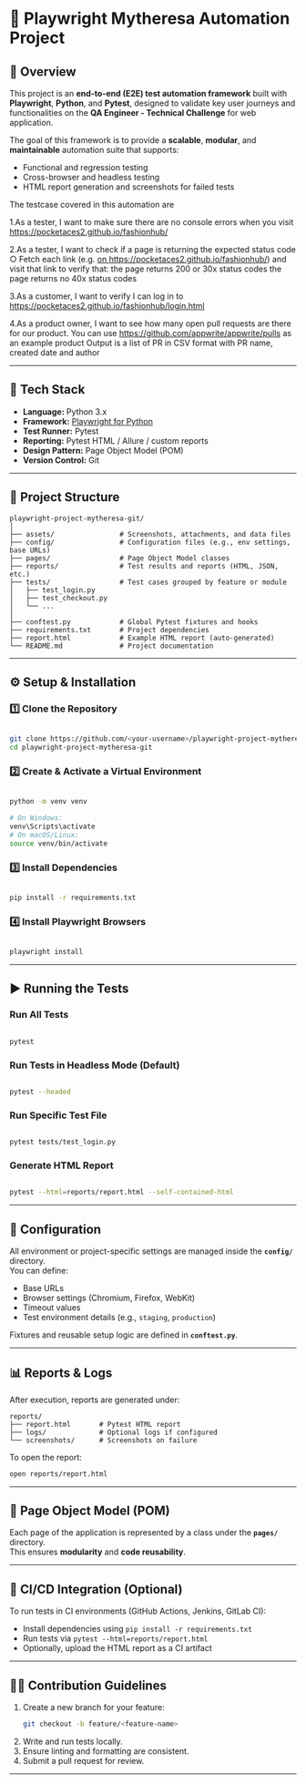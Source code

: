 # 🧪 Playwright Mytheresa Automation Project

## 📖 Overview
This project is an **end-to-end (E2E) test automation framework** built with **Playwright**, **Python**, and **Pytest**, designed to validate key user journeys and functionalities on the **QA Engineer - Technical Challenge** for web application.

The goal of this framework is to provide a **scalable**, **modular**, and **maintainable** automation suite that supports:
- Functional and regression testing  
- Cross-browser and headless testing  
- HTML report generation and screenshots for failed tests  

The testcase covered in this automation are 

1.As a tester, I want to make sure there are no console errors when you visit
	https://pocketaces2.github.io/fashionhub/

2.As a tester, I want to check if a page is returning the expected status code
	○ Fetch each link (e.g. <a href=””/> on
	https://pocketaces2.github.io/fashionhub/) and visit that link to verify that:
	the page returns 200 or 30x status codes
	the page returns no 40x status codes

3.As a customer, I want to verify I can log in to
	https://pocketaces2.github.io/fashionhub/login.html
	
4.As a product owner, I want to see how many open pull requests are there for our product. You
	can use https://github.com/appwrite/appwrite/pulls as an example product
	Output is a list of PR in CSV format with PR name, created date and author

---

## 🧰 Tech Stack
- **Language:** Python 3.x  
- **Framework:** [Playwright for Python](https://playwright.dev/python/)  
- **Test Runner:** Pytest  
- **Reporting:** Pytest HTML / Allure / custom reports  
- **Design Pattern:** Page Object Model (POM)  
- **Version Control:** Git  

---

## 📂 Project Structure

```
playwright-project-mytheresa-git/
│
├── assets/                # Screenshots, attachments, and data files
├── config/                # Configuration files (e.g., env settings, base URLs)
├── pages/                 # Page Object Model classes
├── reports/               # Test results and reports (HTML, JSON, etc.)
├── tests/                 # Test cases grouped by feature or module
│   ├── test_login.py
│   ├── test_checkout.py
│   └── ...
│
├── conftest.py            # Global Pytest fixtures and hooks
├── requirements.txt       # Project dependencies
├── report.html            # Example HTML report (auto-generated)
└── README.md              # Project documentation
```

---

## ⚙️ Setup & Installation

### 1️⃣ Clone the Repository
```bash

git clone https://github.com/<your-username>/playwright-project-mytheresa.git
cd playwright-project-mytheresa-git
```

### 2️⃣ Create & Activate a Virtual Environment
```bash

python -m venv venv

# On Windows:
venv\Scripts\activate
# On macOS/Linux:
source venv/bin/activate
```

### 3️⃣ Install Dependencies
```bash

pip install -r requirements.txt
```

### 4️⃣ Install Playwright Browsers
```bash

playwright install
```

---

## ▶️ Running the Tests

### Run All Tests
```bash

pytest
```

### Run Tests in Headless Mode (Default)
```bash

pytest --headed
```

### Run Specific Test File
```bash

pytest tests/test_login.py
```

### Generate HTML Report
```bash

pytest --html=reports/report.html --self-contained-html
```

---

## 🧩 Configuration

All environment or project-specific settings are managed inside the **`config/`** directory.  
You can define:
- Base URLs
- Browser settings (Chromium, Firefox, WebKit)
- Timeout values
- Test environment details (e.g., `staging`, `production`)

Fixtures and reusable setup logic are defined in **`conftest.py`**.

---

## 📊 Reports & Logs

After execution, reports are generated under:

```
reports/
├── report.html       # Pytest HTML report
├── logs/             # Optional logs if configured
└── screenshots/      # Screenshots on failure
```

To open the report:
```bash
open reports/report.html
```

---

## 🧱 Page Object Model (POM)

Each page of the application is represented by a class under the **`pages/`** directory.  
This ensures **modularity** and **code reusability**.  

---

## 🚀 CI/CD Integration (Optional)

To run tests in CI environments (GitHub Actions, Jenkins, GitLab CI):
- Install dependencies using `pip install -r requirements.txt`
- Run tests via `pytest --html=reports/report.html`
- Optionally, upload the HTML report as a CI artifact

---

## 🧑‍💻 Contribution Guidelines

1. Create a new branch for your feature:
   ```bash
   git checkout -b feature/<feature-name>
   ```
2. Write and run tests locally.
3. Ensure linting and formatting are consistent.
4. Submit a pull request for review.

---

